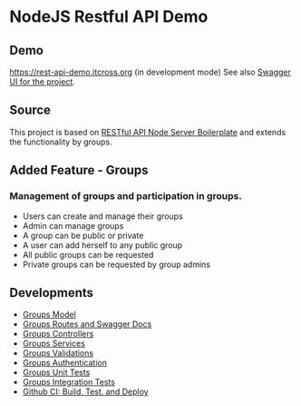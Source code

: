 # NodeJS Restful API Demo

## Demo

https://rest-api-demo.itcross.org (in development mode)
See also [Swagger UI for the project](https://rest-api-demo.itcross.org/v1/docs/).

## Source

This project is based on
[RESTful API Node Server Boilerplate](https://github.com/hagopj13/node-express-boilerplate) and extends the functionality by groups.

##  Added Feature - Groups

### Management of groups and participation in groups.

- Users can create and manage their groups
- Admin can manage groups
- A group can be public or private
- A user can add herself to any public group
- All public groups can be requested
- Private groups can be requested by group admins

## Developments

- [Groups Model](https://github.com/ArtuGit/NodeJS-Rest-API-Demo/blob/master/src/models/group.model.js)
- [Groups Routes and Swagger Docs](https://github.com/ArtuGit/NodeJS-Rest-API-Demo/blob/master/src/routes/v1/group.route.js)
- [Groups Controllers](https://github.com/ArtuGit/NodeJS-Rest-API-Demo/blob/master/src/controllers/group.controller.js)
- [Groups Services](https://github.com/ArtuGit/NodeJS-Rest-API-Demo/blob/master/src/services/group.service.js)
- [Groups Validations](https://github.com/ArtuGit/NodeJS-Rest-API-Demo/blob/master/src/validations/group.validation.js)
- [Groups Authentication](https://github.com/ArtuGit/NodeJS-Rest-API-Demo/blob/master/src/services/group.service.js#L13)
- [Groups Unit Tests](https://github.com/ArtuGit/NodeJS-Rest-API-Demo/tree/master/tests/unit)
- [Groups Integration Tests](https://github.com/ArtuGit/NodeJS-Rest-API-Demo/blob/master/tests/integration/group.test.js)
- [Github CI: Build, Test, and Deploy](https://github.com/ArtuGit/NodeJS-Rest-API-Demo/tree/master/.github/workflows)
